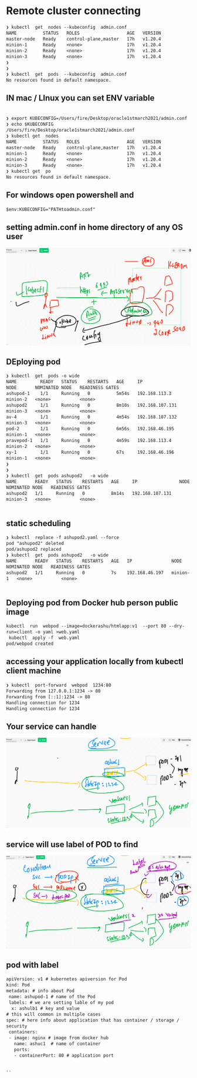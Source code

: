 # Remote cluster connecting 

```
❯ kubectl  get  nodes --kubeconfig  admin.conf
NAME          STATUS   ROLES                  AGE   VERSION
master-node   Ready    control-plane,master   17h   v1.20.4
minion-1      Ready    <none>                 17h   v1.20.4
minion-2      Ready    <none>                 17h   v1.20.4
minion-3      Ready    <none>                 17h   v1.20.4
❯ 
❯ 
❯ kubectl  get  pods  --kubeconfig  admin.conf
No resources found in default namespace.

```

## IN mac / LInux you can set ENV variable 

```

❯ export KUBECONFIG=/Users/fire/Desktop/oracle1stmarch2021/admin.conf
❯ echo $KUBECONFIG
/Users/fire/Desktop/oracle1stmarch2021/admin.conf
❯ kubectl get  nodes
NAME          STATUS   ROLES                  AGE   VERSION
master-node   Ready    control-plane,master   17h   v1.20.4
minion-1      Ready    <none>                 17h   v1.20.4
minion-2      Ready    <none>                 17h   v1.20.4
minion-3      Ready    <none>                 17h   v1.20.4
❯ kubectl get  po
No resources found in default namespace.

```
## For windows open powershell and 

```
$env:KUBECONFIG="PATHtoadmin.conf"

```

## setting admin.conf in home directory of any OS user 

<img src="kube.png">

## DEploying pod 

```
❯ kubectl  get  pods -o wide
NAME         READY   STATUS    RESTARTS   AGE     IP                NODE       NOMINATED NODE   READINESS GATES
ashupod-1    1/1     Running   0          5m54s   192.168.113.3     minion-2   <none>           <none>
ashupod2     1/1     Running   0          8m10s   192.168.107.131   minion-3   <none>           <none>
av-4         1/1     Running   0          4m54s   192.168.107.132   minion-3   <none>           <none>
pod-2        1/1     Running   0          6m56s   192.168.46.195    minion-1   <none>           <none>
pravepod-1   1/1     Running   0          4m59s   192.168.113.4     minion-2   <none>           <none>
xy-1         1/1     Running   0          67s     192.168.46.196    minion-1   <none>           <none>
❯ 
❯ 
❯ kubectl  get  pods ashupod2   -o wide
NAME       READY   STATUS    RESTARTS   AGE     IP                NODE       NOMINATED NODE   READINESS GATES
ashupod2   1/1     Running   0          8m14s   192.168.107.131   minion-3   <none>           <none>


```

##  static scheduling 

```
❯ kubectl  replace -f ashupod2.yaml --force
pod "ashupod2" deleted
pod/ashupod2 replaced
❯ kubectl  get  pods ashupod2   -o wide
NAME       READY   STATUS    RESTARTS   AGE   IP               NODE       NOMINATED NODE   READINESS GATES
ashupod2   1/1     Running   0          7s    192.168.46.197   minion-1   <none>           <none>


```

## Deploying pod from Docker hub person public image

```
kubectl  run  webpod --image=dockerashu/htmlapp:v1  --port 80 --dry-run=client -o yaml >web.yaml
 kubectl  apply -f  web.yaml
pod/webpod created
```


## accessing your application locally from kubectl client machine 

```
❯ kubectl  port-forward  webpod  1234:80
Forwarding from 127.0.0.1:1234 -> 80
Forwarding from [::1]:1234 -> 80
Handling connection for 1234
Handling connection for 1234

```

## Your service can handle 

<img src="service.png">

## service will use label of POD to find 

<img src="label.png">

## pod with label 

```
apiVersion: v1 # kubernetes apiversion for Pod 
kind: Pod
metadata: # info about Pod 
 name: ashupod-1 # name of the Pod
 labels: # we are setting lable of my pod
  x: ashulb1 # key and value 
# this will common in multiple cases 
spec: # here info about application that has container / storage / security
 containers:
 - image: nginx # image from docker hub 
   name: ashuc1  # name of container 
   ports:
   - containerPort: 80 # application port 
 

``



